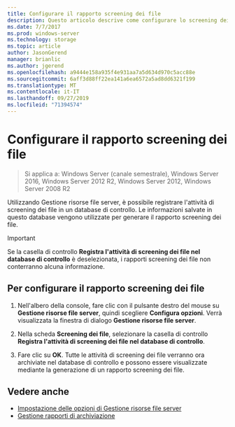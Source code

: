 ```yaml
---
title: Configurare il rapporto screening dei file
description: Questo articolo descrive come configurare lo screening dei file per generare il rapporto screening dei file
ms.date: 7/7/2017
ms.prod: windows-server
ms.technology: storage
ms.topic: article
author: JasonGerend
manager: brianlic
ms.author: jgerend
ms.openlocfilehash: a9444e158a935f4e931aa7a5d634d970c5acc88e
ms.sourcegitcommit: 6aff3d88ff22ea141a6ea6572a5ad8dd6321f199
ms.translationtype: MT
ms.contentlocale: it-IT
ms.lasthandoff: 09/27/2019
ms.locfileid: "71394574"
---
```

# <a name="configure-file-screen-audit"></a>Configurare il rapporto screening dei file

> Si applica a: Windows Server (canale semestrale), Windows Server 2016, Windows Server 2012 R2, Windows Server 2012, Windows Server 2008 R2

Utilizzando Gestione risorse file server, è possibile registrare l'attività di screening dei file in un database di controllo. Le informazioni salvate in questo database vengono utilizzate per generare il rapporto screening dei file.

> [!Important]
> Se la casella di controllo **Registra l'attività di screening dei file nel database di controllo** è deselezionata, i rapporti screening dei file non conterranno alcuna informazione.

## <a name="to-configure-file-screen-audit"></a>Per configurare il rapporto screening dei file

1.  Nell'albero della console, fare clic con il pulsante destro del mouse su **Gestione risorse file server**, quindi scegliere **Configura opzioni**. Verrà visualizzata la finestra di dialogo **Gestione risorse file server**.

2.  Nella scheda **Screening dei file**, selezionare la casella di controllo **Registra l'attività di screening dei file nel database di controllo**.

3.  Fare clic su **OK**. Tutte le attività di screening dei file verranno ora archiviate nel database di controllo e possono essere visualizzate mediante la generazione di un rapporto screening dei file.

## <a name="see-also"></a>Vedere anche

-   [Impostazione delle opzioni di Gestione risorse file server](setting-file-server-resource-manager-options.md)
-   [Gestione rapporti di archiviazione](storage-reports-management.md)